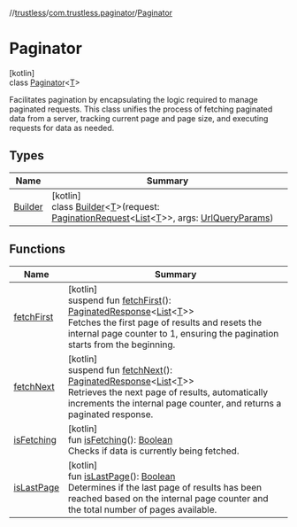 //[trustless](../../../index.md)/[com.trustless.paginator](../index.md)/[Paginator](index.md)

# Paginator

[kotlin]\
class [Paginator](index.md)&lt;[T](index.md)&gt;

Facilitates pagination by encapsulating the logic required to manage paginated requests. This class unifies the process of fetching paginated data from a server, tracking current page and page size, and executing requests for data as needed.

## Types

| Name | Summary |
|---|---|
| [Builder](-builder/index.md) | [kotlin]<br>class [Builder](-builder/index.md)&lt;[T](-builder/index.md)&gt;(request: [PaginationRequest](../-pagination-request/index.md)&lt;[List](https://kotlinlang.org/api/latest/jvm/stdlib/kotlin.collections/-list/index.html)&lt;[T](-builder/index.md)&gt;&gt;, args: [UrlQueryParams](../../com.trustless.queryParams/-url-query-params/index.md)) |

## Functions

| Name | Summary |
|---|---|
| [fetchFirst](fetch-first.md) | [kotlin]<br>suspend fun [fetchFirst](fetch-first.md)(): [PaginatedResponse](../-paginated-response/index.md)&lt;[List](https://kotlinlang.org/api/latest/jvm/stdlib/kotlin.collections/-list/index.html)&lt;[T](index.md)&gt;&gt;<br>Fetches the first page of results and resets the internal page counter to 1, ensuring the pagination starts from the beginning. |
| [fetchNext](fetch-next.md) | [kotlin]<br>suspend fun [fetchNext](fetch-next.md)(): [PaginatedResponse](../-paginated-response/index.md)&lt;[List](https://kotlinlang.org/api/latest/jvm/stdlib/kotlin.collections/-list/index.html)&lt;[T](index.md)&gt;&gt;<br>Retrieves the next page of results, automatically increments the internal page counter, and returns a paginated response. |
| [isFetching](is-fetching.md) | [kotlin]<br>fun [isFetching](is-fetching.md)(): [Boolean](https://kotlinlang.org/api/latest/jvm/stdlib/kotlin/-boolean/index.html)<br>Checks if data is currently being fetched. |
| [isLastPage](is-last-page.md) | [kotlin]<br>fun [isLastPage](is-last-page.md)(): [Boolean](https://kotlinlang.org/api/latest/jvm/stdlib/kotlin/-boolean/index.html)<br>Determines if the last page of results has been reached based on the internal page counter and the total number of pages available. |
